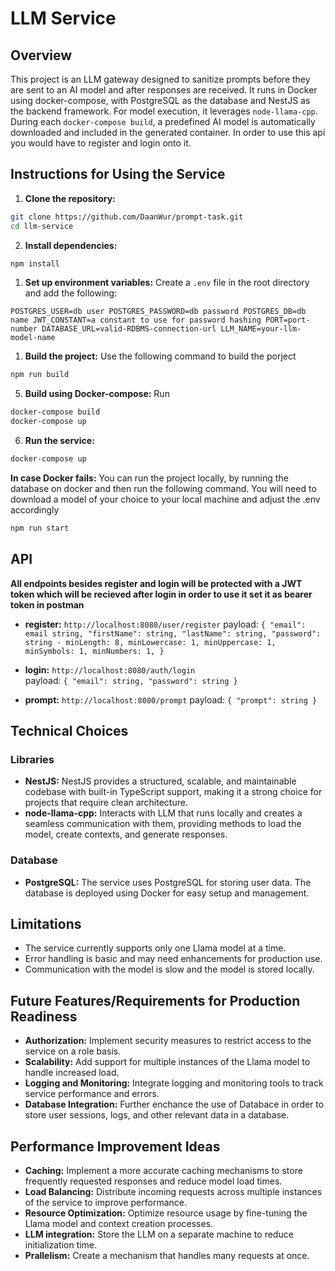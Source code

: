 # LLM Service

## Overview

This project is an LLM gateway designed to sanitize prompts before they are sent to an AI model and after responses are received.
It runs in Docker using docker-compose, with PostgreSQL as the database and NestJS as the backend framework.
For model execution, it leverages `node-llama-cpp`. During each `docker-compose build`, a predefined AI model is automatically downloaded and included in the generated container. In order to use this api you would have to register and login onto it.

## Instructions for Using the Service

1. **Clone the repository:**

```bash
git clone https://github.com/DaanWur/prompt-task.git
cd llm-service
```

2. **Install dependencies:**

```bash
npm install
```

1. **Set up environment variables:**
   Create a `.env` file in the root directory and add the following:

`POSTGRES_USER=db user
POSTGRES_PASSWORD=db password
POSTGRES_DB=db name
JWT_CONSTANT=a constant to use for password hashing
PORT=port-number
DATABASE_URL=valid-RDBMS-connection-url
LLM_NAME=your-llm-model-name`

1. **Build the project:**
   Use the following command to build the porject

```bash
npm run build
```

5. **Build using Docker-compose:**
   Run

```bash
docker-compose build
docker-compose up
```

6. **Run the service:**

```bash
docker-compose up
```

**In case Docker fails:**
You can run the project locally, by running the database on docker and then run the following command.
You will need to download a model of your choice to your local machine and adjust the .env accordingly

```bash
npm run start
```

## API

**All endpoints besides register and login will be protected with a JWT token which will be recieved after login in order to use it set it as bearer token in postman**

- **register:** `http://localhost:8080/user/register`
  payload:
  `{
"email": email string,
"firstName": string,
"lastName": string,
"password": string - minLength: 8, minLowercase: 1, minUppercase: 1, minSymbols: 1, minNumbers: 1,
}`

- **login:** `http://localhost:8080/auth/login`  
   payload:
  `{
   "email": string,
   "password": string
}`

- **prompt:** `http://localhost:8080/prompt`
  payload:
  `{
   "prompt": string
}`

## Technical Choices

### Libraries

- **NestJS:** NestJS provides a structured, scalable, and maintainable codebase with built-in TypeScript support, making it a strong choice for projects that require clean architecture.
- **node-llama-cpp:** Interacts with LLM that runs locally and creates a seamless communication with them, providing methods to load the model, create contexts, and generate responses.

### Database

- **PostgreSQL:** The service uses PostgreSQL for storing user data. The database is deployed using Docker for easy setup and management.

## Limitations

- The service currently supports only one Llama model at a time.
- Error handling is basic and may need enhancements for production use.
- Communication with the model is slow and the model is stored locally.

## Future Features/Requirements for Production Readiness

- **Authorization:** Implement security measures to restrict access to the service on a role basis.
- **Scalability:** Add support for multiple instances of the Llama model to handle increased load.
- **Logging and Monitoring:** Integrate logging and monitoring tools to track service performance and errors.
- **Database Integration:** Further enchance the use of Databace in order to store user sessions, logs, and other relevant data in a database.

## Performance Improvement Ideas

- **Caching:** Implement a more accurate caching mechanisms to store frequently requested responses and reduce model load times.
- **Load Balancing:** Distribute incoming requests across multiple instances of the service to improve performance.
- **Resource Optimization:** Optimize resource usage by fine-tuning the Llama model and context creation processes.
- **LLM integration:** Store the LLM on a separate machine to reduce initialization time.
- **Prallelism:** Create a mechanism that handles many requests at once.
